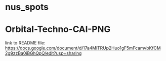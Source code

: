 # nus_spots
# Orbital-Techno-CAI-PNG
link to README file: https://docs.google.com/document/d/17a4MiTRUp2Huo1gF5mFcamvbKfCM2g9zzBa0iBGhQpQ/edit?usp=sharing
